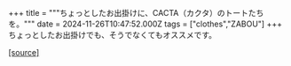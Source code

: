 +++
title = """ちょっとしたお出掛けに、CACTA（カクタ）のトートたちを。"""
date = 2024-11-26T10:47:52.000Z
tags = ["clothes","ZABOU"]
+++
ちょっとしたお出掛けでも、そうでなくてもオススメです。

[[source]](https://zabou.org/2024/11/26/313636/)
